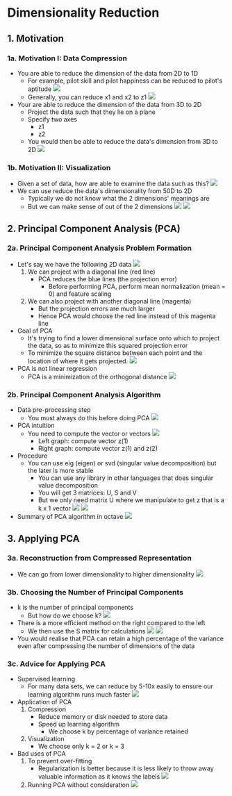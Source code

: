 # Dimensionality Reduction

## 1. Motivation
### 1a. Motivation I: Data Compression
- You are able to reduce the dimension of the data from 2D to 1D
    - For example, pilot skill and pilot happiness can be reduced to pilot's aptitude
    ![](unsupervisedlearning14.png)
    - Generally, you can reduce x1 and x2 to z1
    ![](unsupervisedlearning15.png)
- Your are able to reduce the dimension of the data from 3D to 2D
    - Project the data such that they lie on a plane
    - Specify two axes
        - z1
        - z2
    - You would then be able to reduce the data's dimension from 3D to 2D
    ![](unsupervisedlearning16.png)

### 1b. Motivation II: Visualization
- Given a set of data, how are able to examine the data such as this?
![](unsupervisedlearning17.png)
- We can use reduce the data's dimensionality from 50D to 2D 
    - Typically we do not know what the 2 dimensions' meanings are
    - But we can make sense of out of the 2 dimensions
![](unsupervisedlearning18.png)
![](unsupervisedlearning19.png)

## 2. Principal Component Analysis (PCA)

### 2a. Principal Component Analysis Problem Formation
- Let's say we have the following 2D data
![](unsupervisedlearning20.png)
    1. We can project with a diagonal line (red line)
        - PCA reduces the blue lines (the projection error)
            - Before performing PCA, perform mean normalization (mean = 0) and feature scaling
    2. We can also project with another diagonal line (magenta)
        - But the projection errors are much larger
        - Hence PCA would choose the red line instead of this magenta line
- Goal of PCA
    - It's trying to find a lower dimensional surface onto which to project the data, so as to minimize this squared projection error
    - To minimize the square distance between each point and the location of where it gets projected. 
    ![](unsupervisedlearning21.png)
- PCA is not linear regression
    - PCA is a minimization of the orthogonal distance
    ![](unsupervisedlearning22.png)

### 2b. Principal Component Analysis Algorithm
- Data pre-processing step
    - You must always do this before doing PCA
    ![](unsupervisedlearning23.png)
- PCA intuition
    - You need to compute the vector or vectors
        ![](unsupervisedlearning24.png)
        - Left graph: compute vector z(1)
        - Right graph: compute vector z(1) and z(2)
- Procedure
    - You can use eig (eigen) or svd (singular value decomposition) but the later is more stable
        - You can use any library in other languages that does singular value decomposition
        - You will get 3 matrices: U, S and V
        - But we only need matrix U where we manipulate to get z that is a k x 1 vector
        ![](unsupervisedlearning25.png)
        ![](unsupervisedlearning26.png)
- Summary of PCA algorithm in octave
![](unsupervisedlearning27.png)

## 3. Applying PCA

### 3a. Reconstruction from Compressed Representation
- We can go from lower dimensionality to higher dimensionality
![](unsupervisedlearning28.png)

### 3b. Choosing the Number of Principal Components
- k is the number of principal components 
    - But how do we choose k?
    ![](unsupervisedlearning29.png)
- There is a more efficient method on the right compared to the left
    - We then use the S matrix for calculations 
    ![](unsupervisedlearning30.png)
    ![](unsupervisedlearning31.png)
- You would realise that PCA can retain a high percentage of the variance even after compressing the number of dimensions of the data

### 3c. Advice for Applying PCA
- Supervised learning
    - For many data sets, we can reduce by 5-10x easily to ensure our learning algorithm runs much faster
    ![](unsupervisedlearning32.png)
- Application of PCA
    1. Compression
        - Reduce memory or disk needed to store data
        - Speed up learning algorithm   
            - We choose k by percentage of variance retained
    2. Visualization
        - We choose only k = 2 or k = 3 
- Bad uses of PCA
    1. To prevent over-fitting
        - Regularization is better because it is less likely to throw away valuable information as it knows the labels
        ![](unsupervisedlearning33.png)
    2. Running PCA without consideration
        ![](unsupervisedlearning34.png)